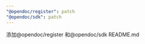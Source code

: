 ```yaml
---
"@opendoc/register": patch
"@opendoc/sdk": patch
---
```


添加@opendoc/register 和@opendoc/sdk README.md
